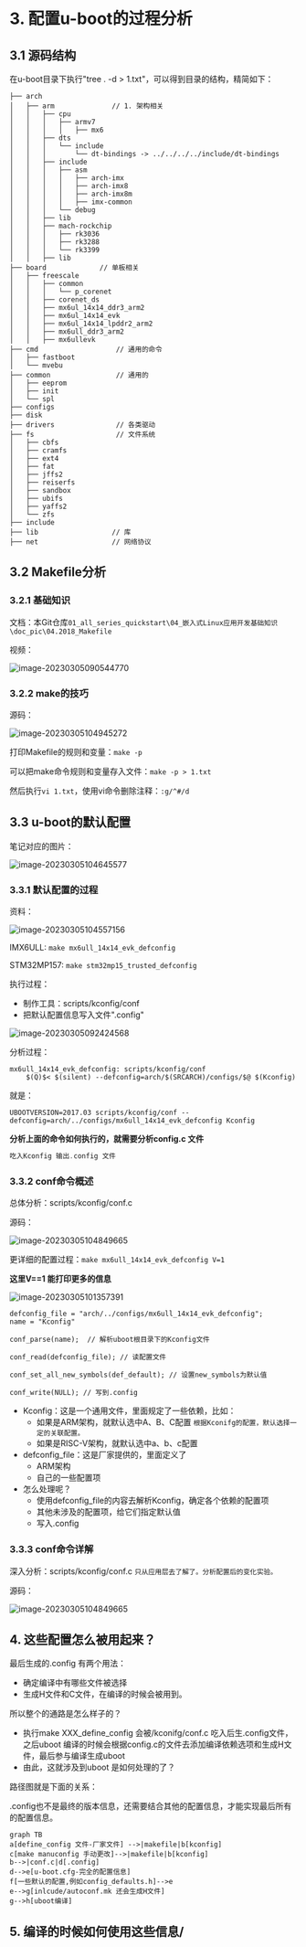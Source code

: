 # 3. 配置u-boot的过程分析



## 3.1 源码结构

在u-boot目录下执行"tree  .  -d  > 1.txt"，可以得到目录的结构，精简如下：

```shell
├── arch    
│   ├── arm              // 1. 架构相关
│   │   ├── cpu
│   │   │   ├── armv7
│   │   │   │   ├── mx6
│   │   ├── dts
│   │   │   └── include
│   │   │       └── dt-bindings -> ../../../../include/dt-bindings
│   │   ├── include
│   │   │   ├── asm
│   │   │   │   ├── arch-imx
│   │   │   │   ├── arch-imx8
│   │   │   │   ├── arch-imx8m
│   │   │   │   ├── imx-common
│   │   │   └── debug
│   │   ├── lib
│   │   ├── mach-rockchip
│   │   │   ├── rk3036
│   │   │   ├── rk3288
│   │   │   └── rk3399
│   │   ├── lib
├── board             // 单板相关
│   ├── freescale
│   │   ├── common
│   │   │   └── p_corenet
│   │   ├── corenet_ds
│   │   ├── mx6ul_14x14_ddr3_arm2
│   │   ├── mx6ul_14x14_evk
│   │   ├── mx6ul_14x14_lpddr2_arm2
│   │   ├── mx6ull_ddr3_arm2
│   │   ├── mx6ullevk
├── cmd                   // 通用的命令
│   ├── fastboot
│   └── mvebu
├── common                // 通用的
│   ├── eeprom
│   ├── init
│   └── spl
├── configs
├── disk
├── drivers               // 各类驱动
├── fs                    // 文件系统
│   ├── cbfs
│   ├── cramfs
│   ├── ext4
│   ├── fat
│   ├── jffs2
│   ├── reiserfs
│   ├── sandbox
│   ├── ubifs
│   ├── yaffs2
│   └── zfs
├── include
├── lib                  // 库
├── net                  // 网络协议
```





## 3.2 Makefile分析

### 3.2.1 基础知识

文档：本Git仓库`01_all_series_quickstart\04_嵌入式Linux应用开发基础知识\doc_pic\04.2018_Makefile`

视频：

![image-20230305090544770](pic/03_gcc_make_videos.png)



### 3.2.2 make的技巧

源码：

![image-20230305104945272](pic/08_make_src.png)

打印Makefile的规则和变量：`make -p`

可以把make命令规则和变量存入文件：`make -p > 1.txt`

然后执行`vi 1.txt`，使用vi命令删除注释：`:g/^#/d`

## 3.3 u-boot的默认配置

笔记对应的图片：

![image-20230305104645577](pic/07_defconfig_pic.png)

### 3.3.1 默认配置的过程

资料：

![image-20230305104557156](pic/06_defconfig_src.png)

IMX6ULL: `make mx6ull_14x14_evk_defconfig`

STM32MP157: `make stm32mp15_trusted_defconfig `

执行过程：

* 制作工具：scripts/kconfig/conf
* 把默认配置信息写入文件".config"

![image-20230305092424568](pic/04_defconfig.png)

分析过程：

```shell
mx6ull_14x14_evk_defconfig: scripts/kconfig/conf
	$(Q)$< $(silent) --defconfig=arch/$(SRCARCH)/configs/$@ $(Kconfig)
```

就是：

```shell
UBOOTVERSION=2017.03 scripts/kconfig/conf --defconfig=arch/../configs/mx6ull_14x14_evk_defconfig Kconfig
```

**分析上面的命令如何执行的，就需要分析config.c 文件**

```c
吃入Kconfig 输出.config 文件
```

### 3.3.2 conf命令概述

总体分析：scripts/kconfig/conf.c

源码：

![image-20230305104849665](pic/08_conf_src.png)

更详细的配置过程：`make mx6ull_14x14_evk_defconfig V=1`

**这里V==1 能打印更多的信息**

![image-20230305101357391](pic/05_defconfig_verbose.png)



```shell
defconfig_file = "arch/../configs/mx6ull_14x14_evk_defconfig";
name = "Kconfig"

conf_parse(name);  // 解析uboot根目录下的Kconfig文件

conf_read(defconfig_file); // 读配置文件

conf_set_all_new_symbols(def_default); // 设置new_symbols为默认值

conf_write(NULL); // 写到.config
```



* Kconfig：这是一个通用文件，里面规定了一些依赖，比如：
  * 如果是ARM架构，就默认选中A、B、C配置  `根据Kconifg的配置，默认选择一定的关联配置。`
  * 如果是RISC-V架构，就默认选中a、b、c配置
* defconfig_file：这是厂家提供的，里面定义了
  * ARM架构
  * 自己的一些配置项
* 怎么处理呢？
  * 使用defconfig_file的内容去解析Kconfig，确定各个依赖的配置项
  * 其他未涉及的配置项，给它们指定默认值
  * 写入.config



### 3.3.3 conf命令详解

深入分析：scripts/kconfig/conf.c `只从应用层去了解了。分析配置后的变化实验。`

源码：

![image-20230305104849665](pic/08_conf_src.png)





## 4. 这些配置怎么被用起来？

最后生成的.config 有两个用法：

* 确定编译中有哪些文件被选择
* 生成H文件和C文件，在编译的时候会被用到。

所以整个的通路是怎么样子的？

* 执行make  XXX_define_config 会被/kconifg/conf.c 吃入后生.config文件，之后uboot 编译的时候会根据config.c的文件去添加编译依赖选项和生成H文件，最后参与编译生成uboot
* 由此，这就涉及到uboot 是如何处理的了？

路径图就是下面的关系：

.config也不是最终的版本信息，还需要结合其他的配置信息，才能实现最后所有的配置信息。

```mermaid
graph TB
a[define_config 文件-厂家文件] -->|makefile|b[kconfig]
c[make manuconfig 手动更改]-->|makefile|b[kconfig]
b-->|conf.c|d[.config]
d-->e[u-boot.cfg-完全的配置信息]
f[一些默认的配置,例如config_defaults.h]-->e
e-->g[inlcude/autoconf.mk 还会生成H文件]
g-->h[uboot编译]
```

## 5. 编译的时候如何使用这些信息/



